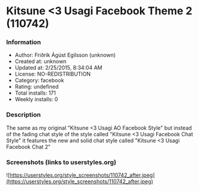 # Kitsune <3 Usagi Facebook Theme 2 (110742)

### Information
- Author: Friðrik Ágúst Egilsson (unknown)
- Created at: unknown
- Updated at: 2/25/2015, 8:34:04 AM
- License: NO-REDISTRIBUTION
- Category: facebook
- Rating: undefined
- Total installs: 171
- Weekly installs: 0


### Description
The same as my original "Kitsune <3 Usagi AO Facebook Style" but instead of the fading chat style of the style called "Kitsune <3 Usagi Facebook Chat Style" it features the new and solid chat style called "Kitsune <3 Usagi Facebook Chat 2"


### Screenshots (links to userstyles.org)
![https://userstyles.org/style_screenshots/110742_after.jpeg](https://userstyles.org/style_screenshots/110742_after.jpeg)


